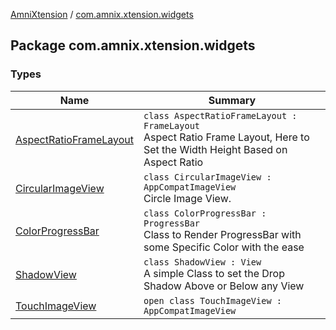 [AmniXtension](../index.md) / [com.amnix.xtension.widgets](./index.md)

## Package com.amnix.xtension.widgets

### Types

| Name | Summary |
|---|---|
| [AspectRatioFrameLayout](-aspect-ratio-frame-layout/index.md) | `class AspectRatioFrameLayout : FrameLayout`<br>Aspect Ratio Frame Layout, Here to Set the Width Height Based on Aspect Ratio |
| [CircularImageView](-circular-image-view/index.md) | `class CircularImageView : AppCompatImageView`<br>Circle Image View. |
| [ColorProgressBar](-color-progress-bar/index.md) | `class ColorProgressBar : ProgressBar`<br>Class to Render ProgressBar with some Specific Color with the ease |
| [ShadowView](-shadow-view/index.md) | `class ShadowView : View`<br>A simple Class to set the Drop Shadow Above or Below any View |
| [TouchImageView](-touch-image-view/index.md) | `open class TouchImageView : AppCompatImageView` |
